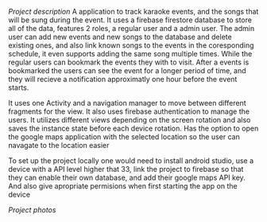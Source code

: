 *Project description*
A application to track karaoke events, and the songs that will be sung during the event.
It uses a firebase firestore database to store all of the data, features 2 roles, a regular user and a admin user. 
The admin user can add new events and new songs to the database and delete existing ones, and also link known songs to the events in the coresponding schedule, it even supports adding the same song multiple times.
While the regular users can bookmark the events they with to visit.
After a events is bookmarked the users can see the event for a longer period of time, and they will recieve a notification approximatly one hour before the event starts.

It uses one Activity and a navigation manager to move between different fragments for the view. It also uses firebase authentication to manage the users. 
It utilizes different views depending on the screen rotation and also saves the instance state before each device rotation.
Has the option to open the google maps application with the selected location so the user can navagate to the location easier

To set up the project locally one would need to install android studio, use a device with a API level higher that 33, link the project to firebase so that they can enable their own database,
and add their google maps API key. And also give apropriate permisions when first starting the app on the device

*Project photos*
